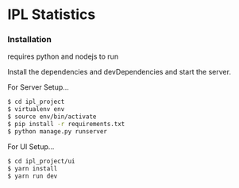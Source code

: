 # IPL Statistics

### Installation

requires python and nodejs to run

Install the dependencies and devDependencies and start the server.


For Server Setup...

```sh
$ cd ipl_project
$ virtualenv env
$ source env/bin/activate
$ pip install -r requirements.txt
$ python manage.py runserver
```

For UI Setup...

```sh
$ cd ipl_project/ui
$ yarn install
$ yarn run dev
```

